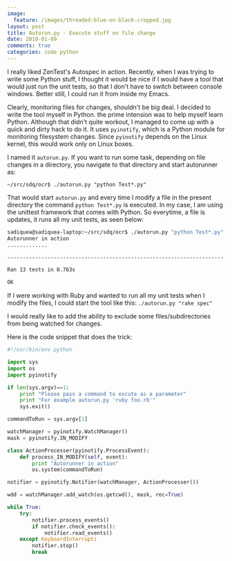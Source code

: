 ```yaml
---
image:
  feature: /images/threaded-blue-on-black-cropped.jpg
layout: post
title: Autorun.py - Execute stuff on file change
date: 2010-01-09
comments: true
categories: code python
---
```

I really liked ZenTest's Autospec in action. Recently, when I was trying to write some Python stuff, I thought it would be nice if I would have a tool that would just run the unit tests, so that I don't have to switch between console windows. Better still, I could run it from inside my Emacs.

Clearly, monitoring files for changes, shouldn't be big deal. I decided to write the tool myself in Python. the prime intension was to help myself learn Python. Although that didn't quite workout, I managed to come up with a quick and dirty hack to do it. It uses `pyinotify`, which is a Python module for monitoring filesystem changes. Since `pyinotify` depends on the Linux kernel, this would work only on Linux boxes.

I named it `autorun.py`. If you want to run some task, depending on file changes in a directory, you navigate to that directory and start autorunner as:

`~/src/sdq/ocr$ ./autorun.py "python Test*.py"`

That would start `autorun.py` and every time I modify a file in the present directory the command  `python Test*.py` is executed. In my case, I am using the unittest framework that comes with Python. So everytime, a file is updates, it runs all my unit tests, as seen below:

```bash
sadiquea@sadiquea-laptop:~/src/sdq/ocr$ ./autorun.py "python Test*.py"
Autorunner in action
.............

----------------------------------------------------------------------

Ran 13 tests in 0.763s

OK
```

If I were working with Ruby and wanted to run all my unit tests when I modify the files, I could start the tool like this: `./autorun.py "rake spec"`

I would really like to add the ability to exclude some files/subdirectories from being watched for changes.

Here is the code snippet that does the trick:

```python
#!/usr/bin/env python

import sys
import os
import pyinotify

if len(sys.argv)==1:
    print "Please pass a command to excute as a parameter"
    print "For example autorun.py 'ruby foo.rb'"
    sys.exit()

commandToRun = sys.argv[1]

watchManager = pyinotify.WatchManager()
mask = pyinotify.IN_MODIFY

class ActionProcesser(pyinotify.ProcessEvent):
    def process_IN_MODIFY(self, event):
        print "Autorunner in action"
        os.system(commandToRun)

notifier = pyinotify.Notifier(watchManager, ActionProcesser())

wdd = watchManager.add_watch(os.getcwd(), mask, rec=True)

while True:
    try:
        notifier.process_events()
        if notifier.check_events():
            notifier.read_events()
    except KeyboardInterrupt:
        notifier.stop()
        break

```
